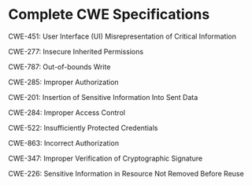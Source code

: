 

# Complete CWE Specifications

CWE-451: User Interface (UI) Misrepresentation of Critical Information

CWE-277: Insecure Inherited Permissions

CWE-787: Out-of-bounds Write

CWE-285: Improper Authorization

CWE-201: Insertion of Sensitive Information Into Sent Data

CWE-284: Improper Access Control

CWE-522: Insufficiently Protected Credentials

CWE-863: Incorrect Authorization

CWE-347: Improper Verification of Cryptographic Signature

CWE-226: Sensitive Information in Resource Not Removed Before Reuse